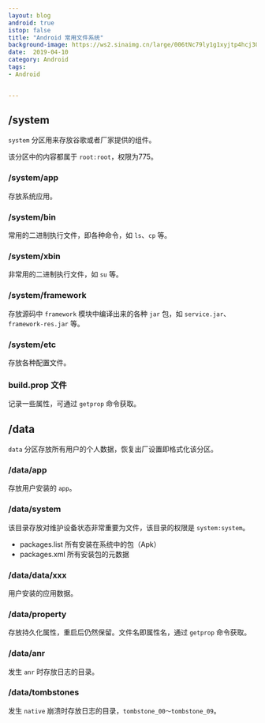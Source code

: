 ```yaml
---
layout: blog 
android: true 
istop: false
title: "Android 常用文件系统" 
background-image: https://ws2.sinaimg.cn/large/006tNc79ly1g1xyjtp4hcj30mi0y64qp.jpg
date:  2019-04-10
category: Android
tags: 
- Android


---
```


## /system

`system` 分区用来存放谷歌或者厂家提供的组件。

该分区中的内容都属于 `root:root`，权限为775。

### /system/app

存放系统应用。

### /system/bin

常用的二进制执行文件，即各种命令，如 `ls`、`cp` 等。

### /system/xbin

非常用的二进制执行文件，如 `su` 等。

### /system/framework

存放源码中 `framework` 模块中编译出来的各种 `jar` 包，如 `service.jar`、`framework-res.jar` 等。

### /system/etc

存放各种配置文件。

### build.prop 文件

记录一些属性，可通过 `getprop` 命令获取。

## /data

`data` 分区存放所有用户的个人数据，恢复出厂设置即格式化该分区。

### /data/app

存放用户安装的 `app`。

### /data/system

该目录存放对维护设备状态非常重要为文件，该目录的权限是 `system:system`。

- packages.list 所有安装在系统中的包（Apk）
- packages.xml 所有安装包的元数据

### /data/data/xxx

用户安装的应用数据。

### /data/property

存放持久化属性，重启后仍然保留。文件名即属性名，通过 `getprop` 命令获取。

### /data/anr

发生 `anr` 时存放日志的目录。

### /data/tombstones

发生 `native` 崩溃时存放日志的目录，`tombstone_00～tombstone_09`。




